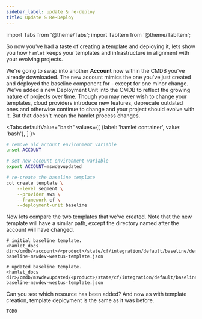 ```yaml
---
sidebar_label: update & re-deploy
title: Update & Re-Deploy
---
```

import Tabs from '@theme/Tabs';
import TabItem from '@theme/TabItem';

So now you've had a taste of creating a template and deploying it, lets show you how `hamlet` keeps your templates and infrastructure in alignment with your evolving projects.

We're going to swap into another **Account** now within the CMDB you've already downloaded. The new account mimics the one you've just created and deployed the baseline component for - except for one minor change. We've added a new Deployment Unit into the CMDB to reflect the growing nature of projects over time. Though you may never wish to change your templates, cloud providers introduce new features, deprecate outdated ones and otherwise continue to change and your project should evolve with it. But that doesn't mean the hamlet process changes.

<Tabs
    defaultValue="bash"
    values={[
        {label: 'hamlet container', value: 'bash'},
    ]
}>
<TabItem value='bash'>

```bash
# remove old account environment variable
unset ACCOUNT

# set new account environment variable
export ACCOUNT=mswdevupdated

# re-create the baseline template
cot create template \
    --level segment \
    --provider aws \
    --framework cf \
    --deployment-unit baseline
```

</TabItem>
</Tabs>

Now lets compare the two templates that we've created. Note that the new template will have a similar path, except the directory named after the account will have changed.

```
# initial baseline template.
<hamlet_docs dir>/cmdb/<account>/<product>/state/cf/integration/default/baseline/default/seg-baseline-mswdev-westus-template.json

# updated baseline template.
<hamlet_docs dir>/cmdb/mswdevupdated/<product>/state/cf/integration/default/baseline/default/seg-baseline-mswdev-westus-template.json
```

Can you see which resource has been added? And now as with template creation, template deployment is the same as it was before.

```
TODO
```